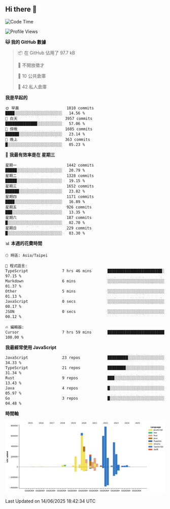 ## Hi there 👋

<!--START_SECTION:waka-->
![Code Time](http://img.shields.io/badge/Code%20Time-342%20hrs%2051%20mins-blue)

![Profile Views](http://img.shields.io/badge/%E5%80%8B%E4%BA%BA%E9%A0%81%E9%9D%A2%E7%80%8F%E8%A6%BD%E6%AC%A1%E6%95%B8-0-blue)

**🐱 我的 GitHub 數據** 

> 📦 在 GitHub 佔用了 97.7 kB 
 > 
> 🚫 不開放徵才
 > 
> 📜 10 公共倉庫 
 > 
> 🔑 42 私人倉庫 
 > 
**我是早起的** 

```text
🌞 早晨                     1010 commits        ████░░░░░░░░░░░░░░░░░░░░░   14.56 % 
🌆 白天                     3957 commits        ██████████████░░░░░░░░░░░   57.06 % 
🌃 傍晚                     1605 commits        ██████░░░░░░░░░░░░░░░░░░░   23.14 % 
🌙 晚上                     363 commits         █░░░░░░░░░░░░░░░░░░░░░░░░   05.23 % 
```
📅 **我最有效率是在 星期三** 

```text
星期一                      1442 commits        █████░░░░░░░░░░░░░░░░░░░░   20.79 % 
星期二                      1328 commits        █████░░░░░░░░░░░░░░░░░░░░   19.15 % 
星期三                      1652 commits        ██████░░░░░░░░░░░░░░░░░░░   23.82 % 
星期四                      1171 commits        ████░░░░░░░░░░░░░░░░░░░░░   16.89 % 
星期五                      926 commits         ███░░░░░░░░░░░░░░░░░░░░░░   13.35 % 
星期六                      187 commits         █░░░░░░░░░░░░░░░░░░░░░░░░   02.70 % 
星期日                      229 commits         █░░░░░░░░░░░░░░░░░░░░░░░░   03.30 % 
```


📊 **本週的花費時間** 

```text
🕑︎ 時區: Asia/Taipei

💬 程式語言: 
TypeScript               7 hrs 46 mins       ████████████████████████░   97.15 % 
Markdown                 6 mins              ░░░░░░░░░░░░░░░░░░░░░░░░░   01.37 % 
Other                    5 mins              ░░░░░░░░░░░░░░░░░░░░░░░░░   01.13 % 
JavaScript               0 secs              ░░░░░░░░░░░░░░░░░░░░░░░░░   00.17 % 
JSON                     0 secs              ░░░░░░░░░░░░░░░░░░░░░░░░░   00.12 % 

🔥 編輯器: 
Cursor                   7 hrs 59 mins       █████████████████████████   100.00 % 
```

**我最經常使用 JavaScript** 

```text
JavaScript               23 repos            █████████░░░░░░░░░░░░░░░░   34.33 % 
TypeScript               21 repos            ████████░░░░░░░░░░░░░░░░░   31.34 % 
Rust                     9 repos             ███░░░░░░░░░░░░░░░░░░░░░░   13.43 % 
Java                     4 repos             █░░░░░░░░░░░░░░░░░░░░░░░░   05.97 % 
Go                       3 repos             █░░░░░░░░░░░░░░░░░░░░░░░░   04.48 % 
```



**時間軸**

![Lines of Code chart](https://raw.githubusercontent.com/jos61404/jos61404/main/assets/bar_graph.png)


 Last Updated on 14/06/2025 18:42:34 UTC
<!--END_SECTION:waka-->



<!--
**jos61404/jos61404** is a ✨ _special_ ✨ repository because its `README.md` (this file) appears on your GitHub profile.

Here are some ideas to get you started:

- 🔭 I’m currently working on ...
- 🌱 I’m currently learning ...
- 👯 I’m looking to collaborate on ...
- 🤔 I’m looking for help with ...
- 💬 Ask me about ...
- 📫 How to reach me: ...
- 😄 Pronouns: ...
- ⚡ Fun fact: ...
-->
